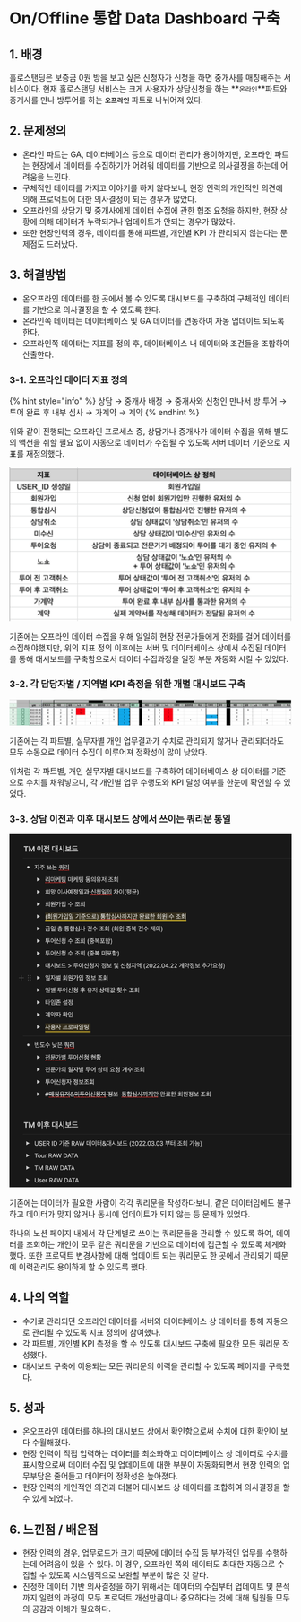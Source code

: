 # On/Offline 통합 Data Dashboard 구축

## ​​​​1. 배경

홀로스탠딩은 보증금 0원 방을 보고 싶은 신청자가 신청을 하면 중개사를 매칭해주는 서비스이다. 현재 홀로스탠딩 서비스는 크게 사용자가 상담신청을 하는 \*\*`온라인`\*\*파트와 중개사를 만나 방투어를 하는 **`오프라인`** 파트로 나뉘어져 있다.

## 2. 문제정의

* 온라인 파트는 GA, 데이터베이스 등으로 데이터 관리가 용이하지만, 오프라인 파트는 현장에서 데이터를 수집하기가 어려워 데이터를 기반으로 의사결정을 하는데 어려움을 느낀다.
* 구체적인 데이터를 가지고 이야기를 하지 않다보니, 현장 인력의 개인적인 의견에 의해 프로덕트에 대한 의사결정이 되는 경우가 많았다.
* 오프라인의 상담가 및 중개사에게 데이터 수집에 관한 협조 요청을 하지만, 현장 상황에 의해 데이터가 누락되거나 업데이트가 안되는 경우가 많았다.
* 또한 현장인력의 경우, 데이터를 통해 파트별, 개인별 KPI 가 관리되지 않는다는 문제점도 드러났다.

## 3. 해결방법

* 온오프라인 데이터를 한 곳에서 볼 수 있도록 대시보드를 구축하여 구체적인 데이터를 기반으로 의사결정을 할 수 있도록 한다.
* 온라인쪽 데이터는 데이터베이스 및 GA 데이터를 연동하여 자동 업데이트 되도록 한다.
* 오프라인쪽 데이터는 지표를 정의 후, 데이터베이스 내 데이터와 조건들을 조합하여 산출한다.

### 3-1. 오프라인 데이터 지표 정의

{% hint style="info" %}
상담 → 중개사 배정 → 중개사와 신청인 만나서 방 투어 → 투어 완료 후 내부 심사 → 가계약 → 계약
{% endhint %}

위와 같이 진행되는 오프라인 프로세스 중, 상담가나 중개사가 데이터 수집을 위해 별도의 액션을 취할 필요 없이 자동으로 데이터가 수집될 수 있도록 서버 데이터 기준으로 지표를 재정의했다.

![](../../.gitbook/assets/dashboard-01.png)

기존에는 오프라인 데이터 수집을 위해 일일히 현장 전문가들에게 전화를 걸어 데이터를 수집해야했지만, 위의 지표 정의 이후에는 서버 및 데이터베이스 상에서 수집된 데이터를 통해 대시보드를 구축함으로서 데이터 수집과정을 일정 부분 자동화 시킬 수 있었다.

### 3-2. 각 담당자별 / 지역별 KPI 측정을 위한 개별 대시보드 구축 <a href="#2-kpi" id="2-kpi"></a>

![](../../.gitbook/assets/dashboard-03.png)

기존에는 각 파트별, 실무자별 개인 업무결과가 수치로 관리되지 않거나 관리되더라도 모두 수동으로 데이터 수집이 이루어져 정확성이 많이 낮았다.

위처럼 각 파트별, 개인 실무자별 대시보드를 구축하여 데이터베이스 상 데이터를 기준으로 수치를 채워넣으니, 각 개인별 업무 수행도와 KPI 달성 여부를 한눈에 확인할 수 있었다.

### 3-3. 상담 이전과 이후 대시보드 상에서 쓰이는 쿼리문 통일 <a href="#3" id="3"></a>

![](../../.gitbook/assets/dashboard-04.png)

기존에는 데이터가 필요한 사람이 각각 쿼리문을 작성하다보니, 같은 데이터임에도 불구하고 데이터가 맞지 않거나 동시에 업데이트가 되지 않는 등 문제가 있었다.

하나의 노션 페이지 내에서 각 단계별로 쓰이는 쿼리문들을 관리할 수 있도록 하여, 데이터를 조회하는 개인이 모두 같은 쿼리문을 기반으로 데이터에 접근할 수 있도록 체계화했다. 또한 프로덕트 변경사항에 대해 업데이트 되는 쿼리문도 한 곳에서 관리되기 때문에 이력관리도 용이하게 할 수 있도록 했다.

## 4. 나의 역할 <a href="#4." id="4."></a>

* 수기로 관리되던 오프라인 데이터를 서버와 데이터베이스 상 데이터를 통해 자동으로 관리될 수 있도록 지표 정의에 참여했다.
* 각 파트별, 개인별 KPI 측정을 할 수 있도록 대시보드 구축에 필요한 모든 쿼리문 작성했다.
* 대시보드 구축에 이용되는 모든 쿼리문의 이력을 관리할 수 있도록 페이지를 구축했다.

## 5. 성과 <a href="#5." id="5."></a>

* 온오프라인 데이터를 하나의 대시보드 상에서 확인함으로써 수치에 대한 확인이 보다 수월해졌다.
* 현장 인력이 직접 입력하는 데이터를 최소화하고 데이터베이스 상 데이터로 수치를 표시함으로써 데이터 수집 및 업데이트에 대한 부분이 자동화되면서 현장 인력의 업무부담은 줄어들고 데이터의 정확성은 높아졌다.
* 현장 인력의 개인적인 의견과 더불어 대시보드 상 데이터를 조합하여 의사결정을 할 수 있게 되었다.

## 6. 느낀점 / 배운점

* 현장 인력의 경우, 업무로드가 크기 때문에 데이터 수집 등 부가적인 업무를 수행하는데 어려움이 있을 수 있다. 이 경우, 오프라인 쪽의 데이터도 최대한 자동으로 수집할 수 있도록 시스템적으로 보완할 부분이 많은 것 같다.
* 진정한 데이터 기반 의사결정을 하기 위해서는 데이터의 수집부터 업데이트 및 분석까지 일련의 과정이 모두 프로덕트 개선만큼이나 중요하다는 것에 대해 팀원들 모두의 공감과 이해가 필요하다.
